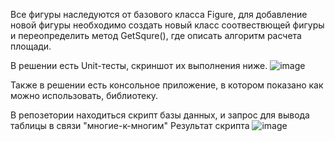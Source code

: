 Все фигуры наследуются от базового класса Figure, для добавление новой фигуры необходимо создать новый класс соотвествющей фигуры и переопределить метод GetSqure(), где описать алгоритм расчета площади.

В решении есть Unit-тесты, скриншот их выполнения ниже.
![image](https://github.com/NikolayIgnatyev/TestWorkLIbraly/assets/81504947/c93a2aec-509d-4d82-a695-f272678d7420)

Также в решении есть консольное приложение, в котором показано как можно использовать, библиотеку.

В репозетории находиться скрипт базы данных, и запрос для вывода таблицы в связи "многие-к-многим"
Результат скрипта
![image](https://github.com/NikolayIgnatyev/TestWorkLIbraly/assets/81504947/b5deee47-3461-452f-bad5-abbf3c616e2a)

